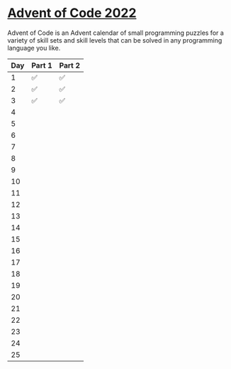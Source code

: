 # [Advent of Code 2022](https://adventofcode.com/2022)

Advent of Code is an Advent calendar of small programming puzzles for a variety of skill sets and skill levels that can be solved in any programming language you like.

| Day  | Part 1 | Part 2 |
| ---- | ------ | ------ |
| 1    |  ✅    | ✅      |
| 2    |  ✅    | ✅      |
| 3    |  ✅    | ✅      |
| 4    |       |        |
| 5    |       |        |
| 6    |       |        |
| 7    |       |        |
| 8    |       |        |
| 9    |       |        |
| 10   |       |        |
| 11   |       |        |
| 12   |       |        |
| 13   |       |        |
| 14   |       |        |
| 15   |       |        |
| 16   |       |        |
| 17   |       |        |
| 18   |       |        |
| 19   |       |        |
| 20   |       |        |
| 21   |       |        |
| 22   |       |        |
| 23   |       |        |
| 24   |       |        |
| 25   |       |        |